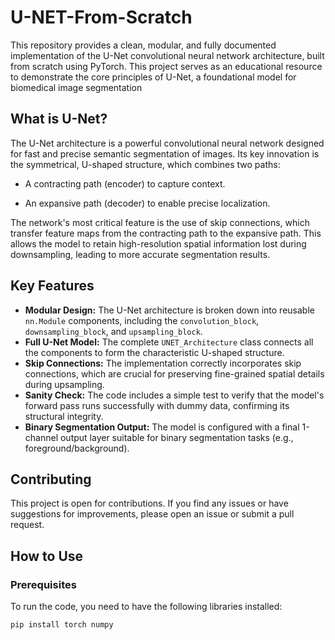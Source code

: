 # U-NET-From-Scratch

This repository provides a clean, modular, and fully documented implementation of the U-Net convolutional neural network architecture, built from scratch using PyTorch. This project serves as an educational resource to demonstrate the core principles of U-Net, a foundational model for biomedical image segmentation

## What is U-Net?
The U-Net architecture is a powerful convolutional neural network designed for fast and precise semantic segmentation of images. Its key innovation is the symmetrical, U-shaped structure, which combines two paths:

- A contracting path (encoder) to capture context.

- An expansive path (decoder) to enable precise localization.

The network's most critical feature is the use of skip connections, which transfer feature maps from the contracting path to the expansive path. This allows the model to retain high-resolution spatial information lost during downsampling, leading to more accurate segmentation results.

## Key Features

* **Modular Design:** The U-Net architecture is broken down into reusable `nn.Module` components, including the `convolution_block`, `downsampling_block`, and `upsampling_block`.
* **Full U-Net Model:** The complete `UNET_Architecture` class connects all the components to form the characteristic U-shaped structure.
* **Skip Connections:** The implementation correctly incorporates skip connections, which are crucial for preserving fine-grained spatial details during upsampling.
* **Sanity Check:** The code includes a simple test to verify that the model's forward pass runs successfully with dummy data, confirming its structural integrity.
* **Binary Segmentation Output:** The model is configured with a final 1-channel output layer suitable for binary segmentation tasks (e.g., foreground/background).

## Contributing

This project is open for contributions. If you find any issues or have suggestions for improvements, please open an issue or submit a pull request.


## How to Use

### Prerequisites

To run the code, you need to have the following libraries installed:

```bash
pip install torch numpy
